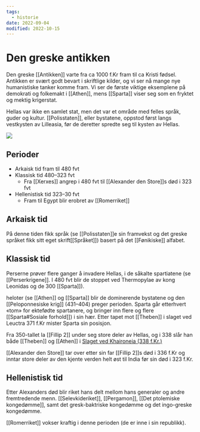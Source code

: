 ```yaml
---
tags:
  - historie
date: 2022-09-04
modified: 2022-10-15
---
```

# Den greske antikken
Den greske [[Antikken]] varte fra ca 1000 f.Kr fram til ca Kristi fødsel. Antikken er svært godt bevart i skriftlige kilder, og vi ser nå mange nye humanistiske tanker komme fram. Vi ser de første viktige eksemplene på demokrati og folkemakt i [[Athen]], mens [[Sparta]] viser seg som en fryktet og mektig krigerstat.

Hellas var ikke en samlet stat, men det var et område med felles språk, guder og kultur. [[Polisstaten]], eller bystatene, oppstod først langs vestkysten av Lilleasia, før de deretter spredte seg til kysten av Hellas.

![](https://media.snl.no/media/18721/standard_hellasKart1cc2.png)

## Perioder
- Arkaisk tid fram til 480 fvt
- Klassisk tid 480–323 fvt
	- Fra [[Xerxes]] angrep i 480 fvt til [[Alexander den Store]]s død i 323 fvt
- Hellenistisk tid 323–30 fvt
	- Fram til Egypt blir erobret av [[Romerriket]]

## Arkaisk tid
På denne tiden fikk språk (se [[Polisstaten]]e sin framvekst og det greske språket fikk sitt eget skrift[[Språket]]) basert på det [[Fønikiske]] alfabet.

## Klassisk tid
Perserne prøver flere ganger å invadere Hellas, i de såkalte spartiatene (se [[Perserkrigene]]. I 480 fvt blir de stoppet ved Thermopylae av kong Leonidas og de 300 [[Sparta]]).

heloter (se [[Athen]] og [[Sparta]] blir de dominerende bystatene og den [[Peloponnesiske krig]] (431–404) preger perioden. Sparta går etterhvert «tom» for ektefødte spartanere, og bringer inn flere og flere [[Sparta#Sosiale forhold]]) i sin hær. Etter tapet mot [[Theben]] i slaget ved Leuctra 371 f.Kr mister Sparta sin posisjon.

Fra 350-tallet la [[Fillip 2]] under seg store deler av Hellas, og i 338 slår han både [[Theben]] og [[Athen]] i [Slaget ved Khaironeia (338 f.Kr.)](https://no.wikipedia.org/wiki/Slaget%20ved%20Khaironeia%20(338%20f.Kr.))

[[Alexander den Store]] tar over etter sin far [[Fillip 2]]s død i 336 f.Kr og inntar store deler av den kjente verden helt øst til India før sin død i 323 f.Kr. 

## Hellenistisk tid
Etter Alexanders død blir riket hans delt mellom hans generaler og andre fremtredende menn. [[Selevkideriket]], [[Pergamon]], [[Det ptolemiske kongedømme]], samt det gresk-baktriske kongedømme og det ingo-greske kongedømme.

[[Romerriket]] vokser kraftig i denne perioden (de er inne i sin republikk).
